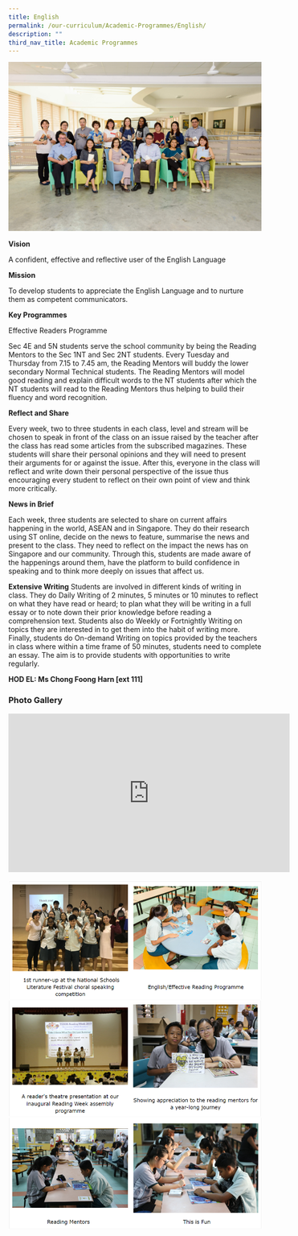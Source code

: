 ```yaml
---
title: English
permalink: /our-curriculum/Academic-Programmes/English/
description: ""
third_nav_title: Academic Programmes
---
```

![](/images/Our%20Curriculum/Academic%20Programmes/English/E1.jpg)

**Vision** 

A confident, effective and reflective user of the English Language 

  

**Mission** 

To develop students to appreciate the English Language and to nurture them as competent communicators. 

  

**Key Programmes** 

  

Effective Readers Programme 

Sec 4E and 5N students serve the school community by being the Reading Mentors to the Sec 1NT and Sec 2NT students. Every Tuesday and Thursday from 7.15 to 7.45 am, the Reading Mentors will buddy the lower secondary Normal Technical students. The Reading Mentors will model good reading and explain difficult words to the NT students after which the NT students will read to the Reading Mentors thus helping to build their fluency and word recognition. 

  

**Reflect and Share**

Every week, two to three students in each class, level and stream will be chosen to speak in front of the class on an issue raised by the teacher after the class has read some articles from the subscribed magazines. These students will share their personal opinions and they will need to present their arguments for or against the issue. After this, everyone in the class will reflect and write down their personal perspective of the issue thus encouraging every student to reflect on their own point of view and think more critically. 

  

**News in Brief**

Each week, three students are selected to share on current affairs happening in the world, ASEAN and in Singapore. They do their research using ST online, decide on the news to feature, summarise the news and present to the class. They need to reflect on the impact the news has on Singapore and our community. Through this, students are made aware of the happenings around them, have the platform to build confidence in speaking and to think more deeply on issues that affect us.

**Extensive Writing**
Students are involved in different kinds of writing in class. They do Daily Writing of 2 minutes, 5 minutes or 10 minutes to reflect on what they have read or heard; to plan what they will be writing in a full essay or to note down their prior knowledge before reading a comprehension text. Students also do Weekly or Fortnightly Writing on topics they are interested in to get them into the habit of writing more. Finally, students do On-demand Writing on topics provided by the teachers in class where within a time frame of 50 minutes, students need to complete an essay. The aim is to provide students with opportunities to write regularly. 


**HOD EL: Ms Chong Foong Harn \[ext 111\]**

### **Photo Gallery**

<iframe width="560" height="315" src="https://www.youtube.com/embed/P4EIoNB00jQ" title="YouTube video player" frameborder="0" allow="accelerometer; autoplay; clipboard-write; encrypted-media; gyroscope; picture-in-picture" allowfullscreen></iframe>

![](/images/Our%20Curriculum/Academic%20Programmes/English/E2.png)
![](/images/Our%20Curriculum/Academic%20Programmes/English/E3.png)
![](/images/Our%20Curriculum/Academic%20Programmes/English/E4.png)